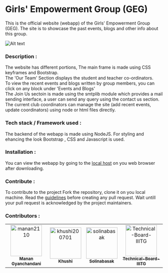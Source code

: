 # Girls' Empowerment Group (GEG)

This is the official website (webapp) of the Girls' Empowerment Group (GEG). The site is to showcase the past events, blogs and other info about this group. 

![Alt text]( gif_GEG.gif "Main page of website")


### Description :
The website has different portions, The main frame is made using CSS keyframes and Bootstrap. \
The 'Our Team'  Section displays the student and teacher co-ordinators.\
To view the recent events and blogs written by group members, you can click on any block under 'Events and Blogs' \
The Join Us sectoin is made using the smtplib module which provides a mail sending interface, a user can send any query using the contact us section. \
The current club coordinators can manage the site (add recent events, update coordinators) using node or html files directly.



### Tech stack / Framework used : 
The backend of the webapp is made using NodeJS. For styling and ehancing the look Bootstrap , CSS and Javascript is used.

### Installation :
You can view the webapp by going to the [local host](http://127.0.0.1:8000/) on you web browser after downloading.



### Contribute :
To contribute to the project Fork the repository, clone it on you local machine. Read the [guidelines](https://github.com/IIITG-Open-Source/Guidelines) before creating any pull request. 
Wait untill your pull request is acknowledged by the project maintainers.

### Contributors :

<!-- readme: contributors -start -->
<table>
<tr>
    <td align="center">
        <a href="https://github.com/manan2110">
            <img src="https://avatars.githubusercontent.com/u/55996661?v=4" width="100;" alt="manan2110"/>
            <br />
            <sub><b>Manan Gyanchandani</b></sub>
        </a>
    </td>
    <td align="center">
        <a href="https://github.com/khushi200701">
            <img src="https://avatars.githubusercontent.com/u/58480229?v=4" width="100;" alt="khushi200701"/>
            <br />
            <sub><b>Khushi</b></sub>
        </a>
    </td>
    <td align="center">
        <a href="https://github.com/solinabasak">
            <img src="https://avatars.githubusercontent.com/u/54628003?v=4" width="100;" alt="solinabasak"/>
            <br />
            <sub><b>Solinabasak</b></sub>
        </a>
    </td>
    <td align="center">
        <a href="https://github.com/Technical-Board-IIITG">
            <img src="https://avatars.githubusercontent.com/u/58619800?v=4" width="100;" alt="Technical-Board-IIITG"/>
            <br />
            <sub><b>Technical-Board-IIITG</b></sub>
        </a>
    </td></tr>
</table>
<!-- readme: contributors -end -->

